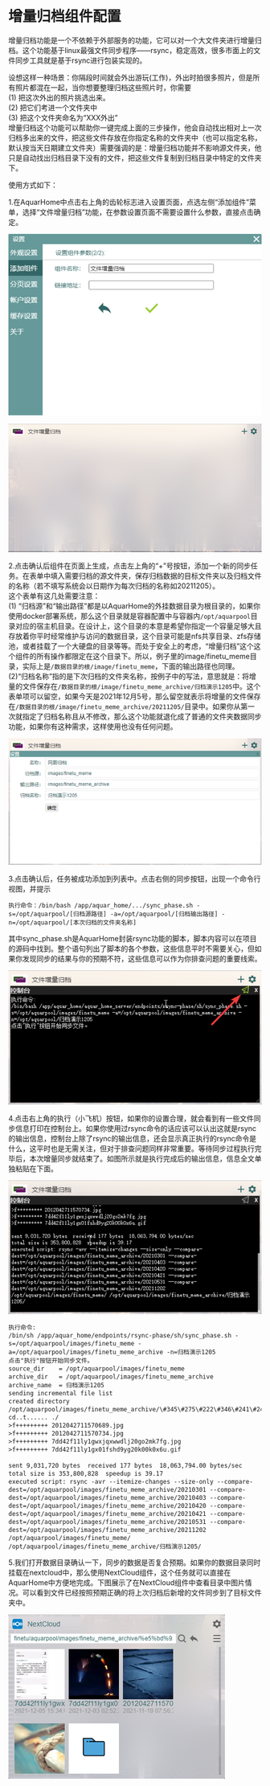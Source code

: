 # 增量归档组件配置

增量归档功能是一个不依赖于外部服务的功能，它可以对一个大文件夹进行增量归档。这个功能基于linux最强文件同步程序——rsync，稳定高效，很多市面上的文件同步工具就是基于rsync进行包装实现的。

设想这样一种场景：你隔段时间就会外出游玩(工作)，外出时拍很多照片，但是所有照片都混在一起，当你想要整理归档这些照片时，你需要  
(1) 把这次外出的照片挑选出来。  
(2) 把它们考进一个文件夹中  
(3) 把这个文件夹命名为“XXX外出”  
增量归档这个功能可以帮助你一键完成上面的三步操作，他会自动找出相对上一次归档多出来的文件，把这些文件存放在你指定名称的文件夹中（也可以指定名称，默认按当天日期建立文件夹）需要强调的是：增量归档功能并不影响源文件夹，他只是自动找出归档目录下没有的文件，把这些文件复制到归档目录中特定的文件夹下。

使用方式如下：

1.在AquarHome中点击右上角的齿轮标志进入设置页面，点选左侧“添加组件”菜单，选择“文件增量归档”功能，在参数设置页面不需要设置什么参数，直接点击确定。

![](../images/archivephase/chrome_AgEs95j3oa.png)

![](../images/archivephase/chrome_wkLRAx7cWy.png)

2.点击确认后组件在页面上生成，点击左上角的“+”号按钮，添加一个新的同步任务。在表单中填入需要归档的源文件夹，保存归档数据的目标文件夹以及归档文件的名称（若不填写系统会以日期作为每次归档的名称如20211205）。  
这个表单有这几处需要注意：  
(1) “归档源”和“输出路径”都是以AquarHome的外挂数据目录为根目录的，如果你使用docker部署系统，那么这个目录就是容器配置中与容器内`/opt/aquarpool`目录对应的宿主机目录。在设计上，这个目录的本意是希望你指定一个容量足够大且存放着你平时经常维护与访问的数据目录，这个目录可能是nfs共享目录、zfs存储池，或者挂载了一个大硬盘的目录等等。而处于安全上的考虑，“增量归档”这个这个组件的所有操作都限定在这个目录下。所以，例子里的image/finetu_meme目录，实际上是`/数据目录的根/image/finetu_meme`，下面的输出路径也同理。  
(2)“归档名称”指的是下次归档的文件夹名称，按例子中的写法，意思就是：将增量的文件保存在`/数据目录的根/image/finetu_meme_archive/归档演示1205`中。这个表单项可以留空，如果今天是2021年12月5号，那么留空就表示将增量的文件保存在`/数据目录的根/image/finetu_meme_archive/20211205/`目录中。如果你从第一次就指定了归档名称且从不修改，那么这个功能就退化成了普通的文件夹数据同步功能，如果你有这种需求，这样使用也没有任何问题。

![](../images/archivephase/chrome_gSVwKDOiqO.png)

3.点击确认后，任务被成功添加到列表中。点击右侧的同步按钮，出现一个命令行视图，并提示
```
执行命令：/bin/bash /app/aquar_home/.../sync_phase.sh -s=/opt/aquarpool/[归档源路径] -a=/opt/aquarpool/[归档输出路径] -n=/opt/aquarpool/[本次归档的文件夹名称]
```
其中sync_phase.sh是AquarHome封装rsync功能的脚本，脚本内容可以在项目的源码中找到。整个语句列出了脚本的各个参数，这些信息平时不需要关心，但如果你发现同步的结果与你的预期不符，这些信息可以作为你排查问题的重要线索。

![](../images/archivephase/FLpwJJmhb8.png)

4.点击右上角的执行（小飞机）按钮，如果你的设置合理，就会看到有一些文件同步信息打印在控制台上。如果你使用过rsync命令的话应该可以认出这就是rsync的输出信息，控制台上除了rsync的输出信息，还会显示真正执行的rsync命令是什么，这平时也是无需关注，但对于排查问题同样非常重要。等待同步过程执行完毕后，本次增量同步就结束了。如图所示就是执行完成后的输出信息，信息全文单独粘贴在下面。

![](../images/archivephase/chrome_Y5kDXYhize.png)

```
执行命令:
/bin/sh /app/aquar_home/endpoints/rsync-phase/sh/sync_phase.sh -s=/opt/aquarpool/images/finetu_meme -a=/opt/aquarpool/images/finetu_meme_archive -n=归档演示1205
点击"执行"按钮开始同步文件。
source_dir    = /opt/aquarpool/images/finetu_meme
archive_dir   = /opt/aquarpool/images/finetu_meme_archive
archive_name  = 归档演示1205
sending incremental file list
created directory /opt/aquarpool/images/finetu_meme_archive/\#345\#275\#222\#346\#241\#243\#346\#274\#224\#347\#244\#2721205
cd..t...... ./
>f+++++++++ 2012042711570689.jpg
>f+++++++++ 2012042711570734.jpg
>f+++++++++ 7dd42f11ly1gwxjqxwwdlj20go2mk7fg.jpg
>f+++++++++ 7dd42f11ly1gx01fshd9yg20k00k0x6u.gif

sent 9,031,720 bytes  received 177 bytes  18,063,794.00 bytes/sec
total size is 353,800,828  speedup is 39.17
executed script: rsync -avr --itemize-changes --size-only --compare-dest=/opt/aquarpool/images/finetu_meme_archive/20210301 --compare-dest=/opt/aquarpool/images/finetu_meme_archive/20210403 --compare-dest=/opt/aquarpool/images/finetu_meme_archive/20210420 --compare-dest=/opt/aquarpool/images/finetu_meme_archive/20210421 --compare-dest=/opt/aquarpool/images/finetu_meme_archive/20210531 --compare-dest=/opt/aquarpool/images/finetu_meme_archive/20211202  /opt/aquarpool/images/finetu_meme/ /opt/aquarpool/images/finetu_meme_archive/归档演示1205/
```
5.我们打开数据目录确认一下，同步的数据是否复合预期。如果你的数据目录同时挂载在nextcloud中，那么使用NextCloud组件，这个任务就可以直接在AquarHome中方便地完成。下图展示了在NextCloud组件中查看目录中图片情况。可以看到文件已经按照预期正确的将上次归档后新增的文件同步到了目标文件夹中。

![](../images/archivephase/chrome_MvUXaEgps7.png)
